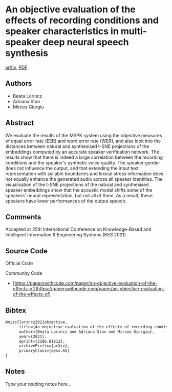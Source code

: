 
# An objective evaluation of the effects of recording conditions and speaker characteristics in multi-speaker deep neural speech synthesis

[arXiv](https://arxiv.org/abs/2106.01812), [PDF](https://arxiv.org/pdf/2106.01812.pdf)

## Authors

- Beata Lorincz
- Adriana Stan
- Mircea Giurgiu

## Abstract

We evaluate the results of the MSPK system using the objective measures of equal error rate (EER) and word error rate (WER), and also look into the distances between natural and synthesised t-SNE projections of the embeddings computed by an accurate speaker verification network. The results show that there is indeed a large correlation between the recording conditions and the speaker's synthetic voice quality. The speaker gender does not influence the output, and that extending the input text representation with syllable boundaries and lexical stress information does not equally enhance the generated audio across all speaker identities. The visualisation of the t-SNE projections of the natural and synthesised speaker embeddings show that the acoustic model shifts some of the speakers' neural representation, but not all of them. As a result, these speakers have lower performances of the output speech.

## Comments

Accepted at 25th International Conference on Knowledge-Based and Intelligent Information & Engineering Systems (KES 2021)

## Source Code

Official Code



Community Code

- [https://paperswithcode.com/paper/an-objective-evaluation-of-the-effects-of](https://paperswithcode.com/paper/an-objective-evaluation-of-the-effects-of)

## Bibtex

```tex
@misc{lorincz2021objective,
      title={An objective evaluation of the effects of recording conditions and speaker characteristics in multi-speaker deep neural speech synthesis}, 
      author={Beata Lorincz and Adriana Stan and Mircea Giurgiu},
      year={2021},
      eprint={2106.01812},
      archivePrefix={arXiv},
      primaryClass={eess.AS}
}
```

## Notes

Type your reading notes here...

